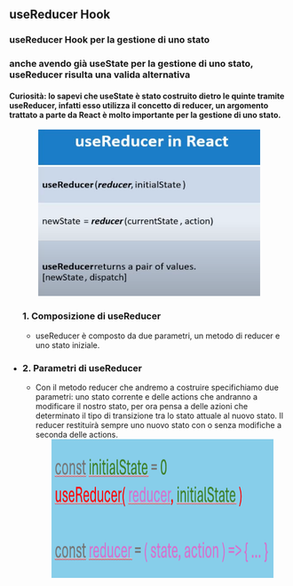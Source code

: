 ## useReducer Hook

### useReducer Hook per la gestione di uno stato 
### anche avendo già useState per la gestione di uno stato, useReducer risulta una valida alternativa
#### Curiosità: lo sapevi che useState è stato costruito dietro le quinte tramite useReducer, infatti esso utilizza il concetto di reducer, un argomento trattato a parte da React è molto importante per la gestione di uno stato.

<div align="center">
    <img src="src/assets/useReducer-1.png" alt="useReducer" width="400" height="300">
</div>

<ul
    <li><h3>1. Composizione di useReducer</h3></li>
    <ul>
        <li>
            useReducer è composto da due parametri, un metodo di reducer e uno stato iniziale. 
        </li>
     </ul>
   <li><h3>2. Parametri di useReducer</h3></li>
    <ul>
        <li>
            Con il metodo reducer che andremo a costruire specifichiamo due parametri: uno stato corrente e delle actions che andranno a modificare il nostro stato, per ora pensa a delle azioni che determinato il tipo di transizione tra 
            lo stato attuale al nuovo stato. Il reducer restituirà sempre uno nuovo stato con o senza modifiche a seconda delle actions.
            <div align="center">
                <img src="src/assets/useReducer-2.png" alt="useReducer" width="400" height="250">
            </div>
        </li>
     </ul>
</ul>


